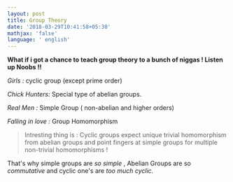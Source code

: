 ```yaml
---
layout: post
title: Group Theory
date: '2018-03-29T10:41:58+05:30'
mathjax: 'false'
language: ' english'
---
```

**What if i got a chance to 
teach group theory to a bunch 
of niggas ! Listen up Noobs !!**

_Girls :_ cyclic group (except 
prime order)

_Chick Hunters:_ Special type 
of abelian groups.

_Real Men :_ Simple Group (
 non-abelian and higher orders)

_Falling in love :_ Group Homomorphism


> Intresting  thing is : Cyclic groups expect unique trivial homomorphism from abelian groups  and point fingers at simple groups for multiple non-trivial homomorphisms !

That's why simple groups are _so simple_ , Abelian Groups are so _commutative_ and cyclic one's are _too much cyclic._
